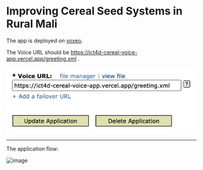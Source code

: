 # Improving Cereal Seed Systems in Rural Mali

The app is deployed on [voxeo](evolution.voxeo.com).

The Voice URL should be https://ict4d-cereal-voice-app.vercel.app/greeting.xml .

![illustration](sample.png)

---

The application flow:

![image](https://user-images.githubusercontent.com/56589633/232572733-6bd63a1a-7f06-4a26-be56-9392d498aec0.png)
